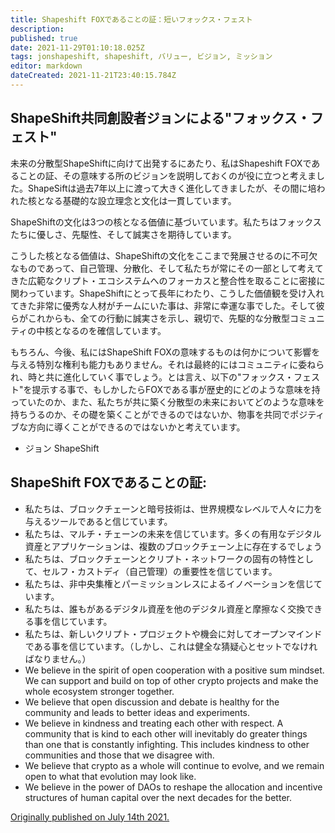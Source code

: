 ```yaml
---
title: Shapeshift FOXであることの証：短いフォックス・フェスト
description: 
published: true
date: 2021-11-29T01:10:18.025Z
tags: jonshapeshift, shapeshift, バリュー, ビジョン, ミッション
editor: markdown
dateCreated: 2021-11-21T23:40:15.784Z
---
```


## ShapeShift共同創設者ジョンによる"フォックス・フェスト"

未来の分散型ShapeShiftに向けて出発するにあたり、私はShapeshift FOXであることの証、その意味する所のビジョンを説明しておくのが役に立つと考えました。ShapeSiftは過去7年以上に渡って大きく進化してきましたが、その間に培われた核となる基礎的な設立理念と文化は一貫しています。

ShapeShiftの文化は3つの核となる価値に基づいています。私たちはフォックスたちに優しさ、先駆性、そして誠実さを期待しています。


こうした核となる価値は、ShapeShiftの文化をここまで発展させるのに不可欠なものであって、自己管理、分散化、そして私たちが常にその一部として考えてきた広範なクリプト・エコシステムへのフォーカスと整合性を取ることに密接に関わっています。ShapeShiftにとって長年にわたり、こうした価値観を受け入れてきた非常に優秀な人材がチームにいた事は、非常に幸運な事でした。そして彼らがこれからも、全ての行動に誠実さを示し、親切で、先駆的な分散型コミュニティの中核となるのを確信しています。


もちろん、今後、私にはShapeShift FOXの意味するものは何かについて影響を与える特別な権利も能力もありません。それは最終的にはコミュニティに委ねられ、時と共に進化していく事でしょう。とは言え、以下の"フォックス・フェスト"を提示する事で、もしかしたらFOXである事が歴史的にどのような意味を持っていたのか、また、私たちが共に築く分散型の未来においてどのような意味を持ちうるのか、その礎を築くことができるのではないか、物事を共同でポジティブな方向に導くことができるのではないかと考えています。


- ジョン ShapeShift

## ShapeShift FOXであることの証:

- 私たちは、ブロックチェーンと暗号技術は、世界規模なレベルで人々に力を与えるツールであると信じています。
- 私たちは、マルチ・チェーンの未来を信じています。多くの有用なデジタル資産とアプリケーションは、複数のブロックチェーン上に存在するでしょう
- 私たちは、ブロックチェーンとクリプト・ネットワークの固有の特性として、セルフ・カストディ（自己管理）の重要性を信じています。
- 私たちは、非中央集権とパーミッションレスによるイノベーションを信じています。
- 私たちは、誰もがあるデジタル資産を他のデジタル資産と摩擦なく交換できる事を信じています。
- 私たちは、新しいクリプト・プロジェクトや機会に対してオープンマインドである事を信じています。（しかし、これは健全な猜疑心とセットでなければなりません。）
- We believe in the spirit of open cooperation with a positive sum mindset. We can support and build on top of other crypto projects and make the whole ecosystem stronger together.
- We believe that open discussion and debate is healthy for the community and leads to better ideas and experiments.
- We believe in kindness and treating each other with respect. A community that is kind to each other will inevitably do greater things than one that is constantly infighting. This includes kindness to other communities and those that we disagree with.
- We believe that crypto as a whole will continue to evolve, and we remain open to what that evolution may look like.
- We believe in the power of DAOs to reshape the allocation and incentive structures of human capital over the next decades for the better.

[Originally published on July 14th 2021.](https://shapeshift.com/library/what-it-means-to-be-a-shapeshift-fox-a-short-foxifesto)